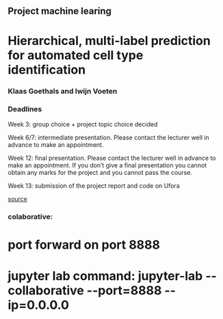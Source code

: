 ## Project machine learing

# Hierarchical, multi-label prediction for automated cell type identification

### Klaas Goethals and Iwijn Voeten

### Deadlines 

Week 3:​ group choice + project topic choice decided

Week 6/7: intermediate presentation.  Please contact the lecturer well in advance to make an appointment.

Week 12: final presentation. Please contact the lecturer well in advance to make an appointment.  If you don’t give a final presentation you cannot obtain any marks for the project and you cannot pass the course.

Week 13:​ submission of the project report and code on Ufora 

[source](https://ufora.ugent.be/d2l/le/content/446158/Home)

### colaborative:
# port forward on port 8888
# jupyter lab command: jupyter-lab --collaborative --port=8888 --ip=0.0.0.0
